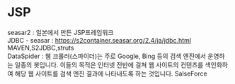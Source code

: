 # JSP
seasar2 : 일본에서 만든 JSP프레임워크
<br> JDBC - seasar : https://s2container.seasar.org/2.4/ja/jdbc.html
<br> MAVEN,S2JDBC,struts
<br> DataSpider : 웹 크롤러(스파이더)는 주로 Google, Bing 등의 검색 엔진에서 운영하는 일종의 봇입니다. 이들의 목적은 인터넷 전반에 걸쳐 웹 사이트의 컨텐츠를 색인화하여 해당 웹 사이트를 검색 엔진 결과에 나타내도록 하는 것입니다.
SalseForce

